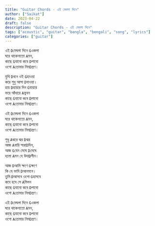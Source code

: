 ```yaml
---
title: "Guitar Chords - এই মেঘলা দিনে"
author: ["Saikat"]
date: 2023-04-22
draft: false
description: "Guitar Chords - এই মেঘলা দিনে"
tags: ["acoustic", "guitar", "bangla", "bengali", "song", "lyrics"]
categories: ["guitar"]
---
```

এই `D`মেঘলা দিনে `G`একলা\
ঘরে থাকেনাতো `A`মন,\
কাছে `G`যাবো কবে `D`পাবো\
ওগো `A`তোমার নিম`D`ন্ত্রণ।

যুথি `D`বনে ওই `G`হাওয়া\
করে শুধু আসা `D`যাওয়া।\
হায় `D`হায়রে দিন `G`যায়রে\
ভরে আঁধারে `A`ভুবন\
কাছে `G`যাবো কবে `D`পাবো\
ওগো `A`তোমার নিম`D`ন্ত্রণ।

এই `D`মেঘলা দিনে `G`একলা\
ঘরে থাকেনাতো `A`মন,\
কাছে `G`যাবো কবে `D`পাবো\
ওগো `A`তোমার নিম`D`ন্ত্রণ।

শুধু `A`ঝরে ঝর `D`ঝর\
আজ `A`বারি সারা`D`দিন,\
আজ `G`যেন মেঘে `D`মেঘে\
হলো `A`মন যে উদা`D`সীন।

আজ `D`আমি ক্ষণে `G`ক্ষণে\
কি যে ভাবি `D`আনমনে।\
তুমি `D`আসবে ওগো `G`হাসবে\
কবে হবে সে `A`মিলন\
কাছে `G`যাবো কবে `D`পাবো\
ওগো `A`তোমার নিম`D`ন্ত্রণ।

এই `D`মেঘলা দিনে `G`একলা\
ঘরে থাকেনাতো `A`মন,\
কাছে `G`যাবো কবে `D`পাবো\
ওগো `A`তোমার নিম`D`ন্ত্রণ।
